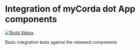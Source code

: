 # Integration of myCorda dot App components

[![Build Status](https://travis-ci.com/mycordaapp/integration-tests.svg?branch=master)](https://travis-ci.com/mycordaapp/integration-tests)


Basic integration tests against the released components 

